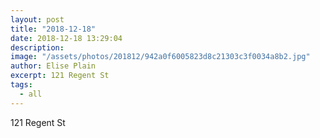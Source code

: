 ```yaml
---
layout: post
title: "2018-12-18"
date: 2018-12-18 13:29:04
description: 
image: "/assets/photos/201812/942a0f6005823d8c21303c3f0034a8b2.jpg"
author: Elise Plain
excerpt: 121 Regent St
tags: 
  - all
---
```


121 Regent St
<p></p>
